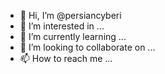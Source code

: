 - 👋 Hi, I’m @persiancyberi
- 👀 I’m interested in ...
- 🌱 I’m currently learning ...
- 💞️ I’m looking to collaborate on ...
- 📫 How to reach me ...

<!---
persiancyberi/persiancyberi is a ✨ special ✨ repository because its `README.md` (this file) appears on your GitHub profile.
You can click the Preview link to take a look at your changes.
--->
